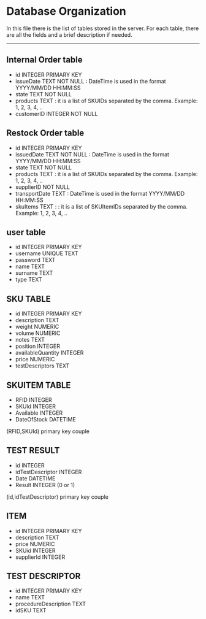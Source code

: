 # Database Organization
In this file there is the list of tables stored in the server. For each table, there are all the fields and a brief description if needed.

---

## Internal Order table
- id INTEGER PRIMARY KEY
- issueDate TEXT NOT NULL : DateTime is used in the format YYYY/MM/DD HH:MM:SS
- state TEXT NOT NULL
- products TEXT : it is a list of SKUIDs separated by the comma. Example: 1, 2, 3, 4, ..
- customerID INTEGER NOT NULL

## Restock Order table
- id INTEGER PRIMARY KEY
- issuedDate TEXT NOT NULL : DateTime is used in the format YYYY/MM/DD HH:MM:SS
- state TEXT NOT NULL
- products TEXT : it is a list of SKUIDs separated by the comma. Example: 1, 2, 3, 4, ..
- supplierID NOT NULL
- transportDate TEXT : DateTime is used in the format YYYY/MM/DD HH:MM:SS
- skuItems TEXT : : it is a list of SKUItemIDs separated by the comma. Example: 1, 2, 3, 4, ..

## user table
- id INTEGER PRIMARY KEY
- username UNIQUE TEXT
- password TEXT
- name TEXT 
- surname TEXT
- type TEXT


## SKU TABLE
- id INTEGER PRIMARY KEY
- description TEXT
- weight NUMERIC
- volume NUMERIC
- notes TEXT
- position INTEGER
- availableQuantity INTEGER
- price NUMERIC
- testDescriptors TEXT

## SKUITEM TABLE
- RFID INTEGER 
- SKUId INTEGER
- Available INTEGER
- DateOfStock DATETIME 

(RFID,SKUId) primary key couple

## TEST RESULT
- id INTEGER
- idTestDescriptor INTEGER
- Date DATETIME
- Result INTEGER (0 or 1)

(id,idTestDescriptor) primary key couple

## ITEM
- id INTEGER PRIMARY KEY 
- description TEXT
- price NUMERIC
- SKUid INTEGER
- supplierId INTEGER

## TEST DESCRIPTOR
- id INTEGER PRIMARY KEY
- name TEXT
- procedureDescription TEXT
- idSKU TEXT